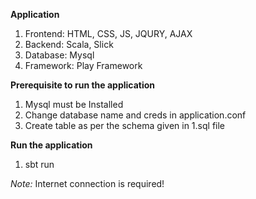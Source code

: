 **Application**
1) Frontend: HTML, CSS, JS, JQURY, AJAX
2) Backend: Scala, Slick
3) Database: Mysql
4) Framework: Play Framework

**Prerequisite to run the application**
1) Mysql must be Installed
2) Change database name and creds in application.conf
3) Create table as per the schema given in 1.sql file


**Run the application**
1) sbt run


_Note:_ Internet connection is required!
